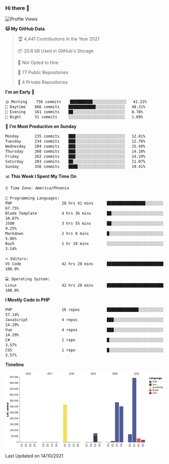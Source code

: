 ### Hi there 👋

<!--START_SECTION:waka-->
![Profile Views](http://img.shields.io/badge/Profile%20Views-6-blue)

**🐱 My GitHub Data** 

> 🏆 4,441 Contributions in the Year 2021
 > 
> 📦 20.6 kB Used in GitHub's Storage 
 > 
> 🚫 Not Opted to Hire
 > 
> 📜 77 Public Repositories 
 > 
> 🔑 4 Private Repositories  
 > 
**I'm an Early 🐤** 

```text
🌞 Morning    756 commits    ██████████░░░░░░░░░░░░░░░   41.22% 
🌆 Daytime    886 commits    ████████████░░░░░░░░░░░░░   48.31% 
🌃 Evening    161 commits    ██░░░░░░░░░░░░░░░░░░░░░░░   8.78% 
🌙 Night      31 commits     ░░░░░░░░░░░░░░░░░░░░░░░░░   1.69%

```
📅 **I'm Most Productive on Sunday** 

```text
Monday       235 commits    ███░░░░░░░░░░░░░░░░░░░░░░   12.81% 
Tuesday      234 commits    ███░░░░░░░░░░░░░░░░░░░░░░   12.76% 
Wednesday    284 commits    ███░░░░░░░░░░░░░░░░░░░░░░   15.49% 
Thursday     260 commits    ███░░░░░░░░░░░░░░░░░░░░░░   14.18% 
Friday       262 commits    ███░░░░░░░░░░░░░░░░░░░░░░   14.29% 
Saturday     203 commits    ██░░░░░░░░░░░░░░░░░░░░░░░   11.07% 
Sunday       356 commits    ████░░░░░░░░░░░░░░░░░░░░░   19.41%

```


📊 **This Week I Spent My Time On** 

```text
⌚︎ Time Zone: America/Phoenix

💬 Programming Languages: 
PHP                      28 hrs 41 mins      █████████████████░░░░░░░░   67.75% 
Blade Template           4 hrs 36 mins       ██░░░░░░░░░░░░░░░░░░░░░░░   10.87% 
JSON                     3 hrs 55 mins       ██░░░░░░░░░░░░░░░░░░░░░░░   9.25% 
Markdown                 2 hrs 8 mins        █░░░░░░░░░░░░░░░░░░░░░░░░   5.06% 
Bash                     1 hr 19 mins        ░░░░░░░░░░░░░░░░░░░░░░░░░   3.14%

🔥 Editors: 
VS Code                  42 hrs 20 mins      █████████████████████████   100.0%

💻 Operating System: 
Linux                    42 hrs 20 mins      █████████████████████████   100.0%

```

**I Mostly Code in PHP** 

```text
PHP                      16 repos            ██████████████░░░░░░░░░░░   57.14% 
JavaScript               4 repos             ███░░░░░░░░░░░░░░░░░░░░░░   14.29% 
Vue                      4 repos             ███░░░░░░░░░░░░░░░░░░░░░░   14.29% 
C#                       1 repo              █░░░░░░░░░░░░░░░░░░░░░░░░   3.57% 
CSS                      1 repo              █░░░░░░░░░░░░░░░░░░░░░░░░   3.57%

```


**Timeline**

![Chart not found](https://raw.githubusercontent.com/mikebronner/mikebronner/master/charts/bar_graph.png) 


 Last Updated on 14/10/2021
<!--END_SECTION:waka-->

<!--
**mikebronner/mikebronner** is a ✨ _special_ ✨ repository because its `README.md` (this file) appears on your GitHub profile.

Here are some ideas to get you started:

- 🔭 I’m currently working on ...
- 🌱 I’m currently learning ...
- 👯 I’m looking to collaborate on ...
- 🤔 I’m looking for help with ...
- 💬 Ask me about ...
- 📫 How to reach me: ...
- 😄 Pronouns: ...
- ⚡ Fun fact: ...
-->
